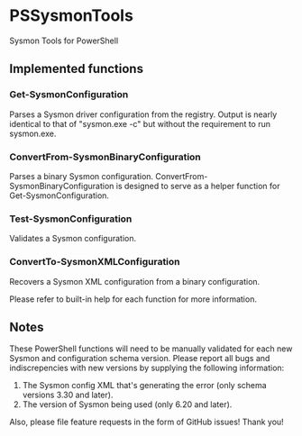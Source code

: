 # PSSysmonTools
Sysmon Tools for PowerShell

## Implemented functions
### Get-SysmonConfiguration
Parses a Sysmon driver configuration from the registry. Output is nearly identical to that of "sysmon.exe -c" but without the requirement to run sysmon.exe.
### ConvertFrom-SysmonBinaryConfiguration
Parses a binary Sysmon configuration. ConvertFrom-SysmonBinaryConfiguration is designed to serve as a helper function for Get-SysmonConfiguration.
### Test-SysmonConfiguration
Validates a Sysmon configuration.
### ConvertTo-SysmonXMLConfiguration
Recovers a Sysmon XML configuration from a binary configuration.

Please refer to built-in help for each function for more information.

## Notes
These PowerShell functions will need to be manually validated for each new Sysmon and configuration schema version. Please report all bugs and indiscrepencies with new versions by supplying the following information:

1) The Sysmon config XML that's generating the error (only schema versions 3.30 and later).
2) The version of Sysmon being used (only 6.20 and later).

Also, please file feature requests in the form of GitHub issues! Thank you!
